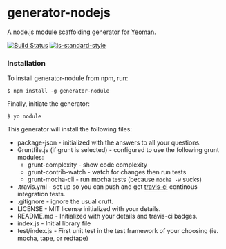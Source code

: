 # generator-nodejs

A node.js module scaffolding generator for [Yeoman](http://yeoman.io).

[![Build Status](https://secure.travis-ci.org/walidsa3d/generator-nodule.png?branch=master)](https://travis-ci.org/eugeneware/generator-nodejs)
[![js-standard-style](https://img.shields.io/badge/code%20style-standard-brightgreen.svg)](http://standardjs.com/)


### Installation

To install generator-nodule from npm, run:

```
$ npm install -g generator-nodule
```

Finally, initiate the generator:

```
$ yo nodule
```
This generator will install the following files:

* package-json - initialized with the answers to all your questions.
* Gruntfile.js (if grunt is selected) - configured to use the following grunt modules:
    * grunt-complexity - show code complexity
    * grunt-contrib-watch - watch for changes then run tests
    * grunt-mocha-cli - run mocha tests (because `mocha -w` sucks)
* .travis.yml - set up so you can push and get [travis-ci](http://travis-ci.org)
   continous integration tests.
* .gitignore - ignore the usual cruft.
* LICENSE - MIT license initialized with your details.
* README.md - Initialized with your details and travis-ci badges.
* index.js - Initial library file
* test/index.js - First unit test in the test framework of your choosing
  (ie. mocha, tape, or redtape)

